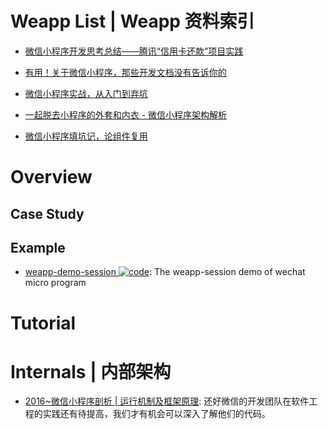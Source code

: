 # Weapp List | Weapp 资料索引

- [微信小程序开发思考总结——腾讯“信用卡还款”项目实践](http://mp.weixin.qq.com/s?__biz=MzA3NTYzODYzMg==&mid=2653578147&idx=1&sn=dc8ed8974bd7086389155eecc82e524d&chksm=84b3b1a4b3c438b275dc04bc454b1177fce1e3175841bd09a3be23ca8bf17679e3be90556d68&scene=4#wechat_redirect)

- [有用！关于微信小程序，那些开发文档没有告诉你的 ](http://www.wxapp-union.com/portal.php?aid=327)

- [微信小程序实战，从入门到弃坑](http://www.jianshu.com/p/4433d46e6235)

- [一起脱去小程序的外套和内衣 - 微信小程序架构解析](http://mp.weixin.qq.com/s/KxqdX16MH8AX7ZYv8CQNIw)

- [微信小程序填坑记，论组件复用](https://segmentfault.com/n/1330000007037416)

# Overview

## Case Study

## Example

- [weapp-demo-session ![code](https://ng-tech.icu/assets/code.svg)](https://github.com/CFETeam/weapp-demo-session): The weapp-session demo of wechat micro program

# Tutorial

# Internals | 内部架构

- [2016~微信小程序剖析 | 运行机制及框架原理](https://parg.co/mUU): 还好微信的开发团队在软件工程的实践还有待提高，我们才有机会可以深入了解他们的代码。
